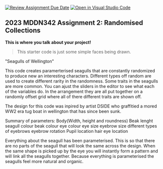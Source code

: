 [![Review Assignment Due Date](https://classroom.github.com/assets/deadline-readme-button-8d59dc4de5201274e310e4c54b9627a8934c3b88527886e3b421487c677d23eb.svg)](https://classroom.github.com/a/TMOxyln0)
[![Open in Visual Studio Code](https://classroom.github.com/assets/open-in-vscode-c66648af7eb3fe8bc4f294546bfd86ef473780cde1dea487d3c4ff354943c9ae.svg)](https://classroom.github.com/online_ide?assignment_repo_id=10651250&assignment_repo_type=AssignmentRepo)
## 2023 MDDN342 Assignment 2: Randomised Collections
**This is where you talk about your project!**

>This starter code is just some simple faces being drawn. 


"Seagulls of Wellington"


This code creates paramerterised seagulls that are constantly randomized to produce new an interesting characters. Different types off random are used to create different rarity in the randomness. Some traits in the seagulls are more common. You can ajust the sliders in the editor to see what each of the variables do. In the arrangement they are all put together on a randomly offset grid where all of there different traits are shown off. 

The design for this code was inpired by artist DSIDE who graffitied a mored WW2 era tug boat in wellington that has since been sunk. 


Summary of parameters:
Body(Width, height and roundness)
Beak lenght
seagull colour
beak colour
eye colour
eye size
eyebrow size
different types of eyebrows
eyebrow rotation
Pupil location
hair
eye location

Everything about the seagull has been parameterised. This is so that there are no parts of the seagull that will look the same across the design. When the same shape is picked up by the eye you will instantly form a pattern and will link all the seagulls together. Because everything is parameterised the seagulls feel more natural and organic.
